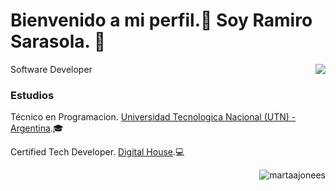 # Bienvenido a mi perfil.👋 Soy Ramiro Sarasola. 🎉
<img align="right" src="https://github-readme-stats.vercel.app/api/top-langs/?username=ramirosarasola&size_weight=0.0005&count_weight=0.3&layout=compact&theme=vision-friendly-dark" />
<p>Software Developer</p>

### Estudios
<p>Técnico en Programacion. <a href="https://www.frgp.utn.edu.ar/"> Universidad Tecnologica Nacional (UTN) - Argentina</a>.🎓</p>
<p>Certified Tech Developer. <a href="https://www.digitalhouse.com/"> Digital House</a>.💻</p
<!--
### Contacta conmigo
[![Linkedin: Ramiro Jose Sarasola](https://img.shields.io/badge/-RamiroS-blue?style=flat-square&logo=Linkedin&logoColor=white&link=https://www.linkedin.com/in/rafael-jaime-moreno-665112227/)](https://www.linkedin.com/in/rafael-jaime-moreno-665112227)
[![GitHub RafaelJaime](https://img.shields.io/github/followers/RafaelJaime?label=follow&style=social)](https://github.com/RafaelJaime)
[![Email](https://img.shields.io/badge/Gmail-D14836?style=for-the-badge&logo=gmail&logoColor=white)](mailto:rajaimor@gmail.com)
-->

&nbsp;<img align="right" src="https://github-readme-stats.vercel.app/api?username=ramirosarasola&show_icons=true&locale=en&theme=vision-friendly-dark" alt="martaajonees" />
<!--
**RafaelJaime/RafaelJaime** is a ✨ _special_ ✨ repository because its `README.md` (this file) appears on your GitHub profile.
Here are some ideas to get you started:
- 🔭 I’m currently working on ...
- 🌱 I’m currently learning ...
- 👯 I’m looking to collaborate on ...
- 🤔 I’m looking for help with ...
- 💬 Ask me about ...
- 📫 How to reach me: ...
- 😄 Pronouns: ...
- ⚡ Fun fact: ...
-->
